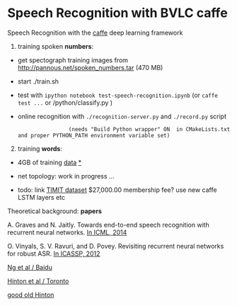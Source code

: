 Speech Recognition with BVLC caffe
==================================

Speech Recognition with the [caffe](https://github.com/BVLC/caffe) deep learning framework

1)  training spoken **numbers**:

  * get spectograph training images from http://pannous.net/spoken_numbers.tar (470 MB)
  
  * start ./train.sh
  
  * test with `ipython notebook test-speech-recognition.ipynb`  (or `caffe test ...` or <caffe-root>/python/classify.py ) 

  * online recognition with `./recognition-server.py` and `./record.py` script 

						(needs "Build Python wrapper" ON  in CMakeLists.txt and proper PYTHON_PATH environment variable set) 


2) training **words**:

 * 4GB of training [data](https://www.dropbox.com/s/eb5zqskvnuj0r78/spoken_words.tar?dl=0) [*](http://pannous.net/spoken_words.tar)

 * net topology: work in progress ...

 * todo: link [TIMIT dataset](https://catalog.ldc.upenn.edu/memberships) $27,000.00 membership fee?
 use new caffe LSTM layers etc


Theoretical background: **papers**

A. Graves and N. Jaitly. Towards end-to-end speech recognition with recurrent neural networks. [In ICML, 2014](https://duckduckgo.com/l/?kh=-1&uddg=http%3A%2F%2Fjmlr.org%2Fproceedings%2Fpapers%2Fv32%2Fgraves14.pdf)

O. Vinyals, S. V. Ravuri, and D. Povey. Revisiting recurrent neural networks for robust ASR. [In ICASSP, 2012](http://research.microsoft.com/pubs/164627/4085.pdf)

[Ng et al / Baidu](http://arxiv.org/abs/1412.5567)

[Hinton et al / Toronto](http://www.cs.toronto.edu/~hinton/absps/RNN13.pdf)

[good old Hinton](http://psych.stanford.edu/~jlm/pdfs/Hinton12IEEE_SignalProcessingMagazine.pdf)
